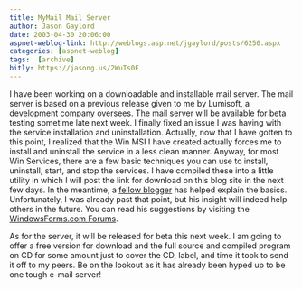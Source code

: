 ```yaml
---
title: MyMail Mail Server
author: Jason Gaylord
date: 2003-04-30 20:06:00
aspnet-weblog-link: http://weblogs.asp.net/jgaylord/posts/6250.aspx
categories: [aspnet-weblog]
tags:  [archive]
bitly: https://jasong.us/2WuTs0E
---
```


I have been working on a downloadable and installable mail server. The mail server is based on a previous release given to me by Lumisoft, a development company oversees. The mail server will be available for beta testing sometime late next week. I finally fixed an issue I was having with the service installation and uninstallation. Actually, now that I have gotten to this point, I realized that the Win MSI I have created actually forces me to install and uninstall the service in a less clean manner. Anyway, for most Win Services, there are a few basic techniques you can use to install, uninstall, start, and stop the services. I have compiled these into a little utility in which I will post the link for download on this blog site in the next few days. In the meantime, a [fellow blogger](http://dotnetweblogs.com/eporter/posts/6247.aspx) has helped explain the basics. Unfortunately, I was already past that point, but his insight will indeed help others in the future. You can read his suggestions by visiting the [WindowsForms.com Forums](http://www.windowsforms.net/Forums/ShowPost.aspx?tabIndex=1&tabId=41&PostID=2938).

As for the server, it will be released for beta this next week. I am going to offer a free version for download and the full source and compiled program on CD for some amount just to cover the CD, label, and time it took to send it off to my peers. Be on the lookout as it has already been hyped up to be one tough e-mail server!